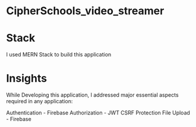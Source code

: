 # CipherSchools_video_streamer

# Stack
I used MERN Stack to build this application

# Insights
While Developing this application, I addressed major essential aspects required in any application:

Authentication - Firebase
Authorization - JWT
CSRF Protection
File Upload - Firebase
